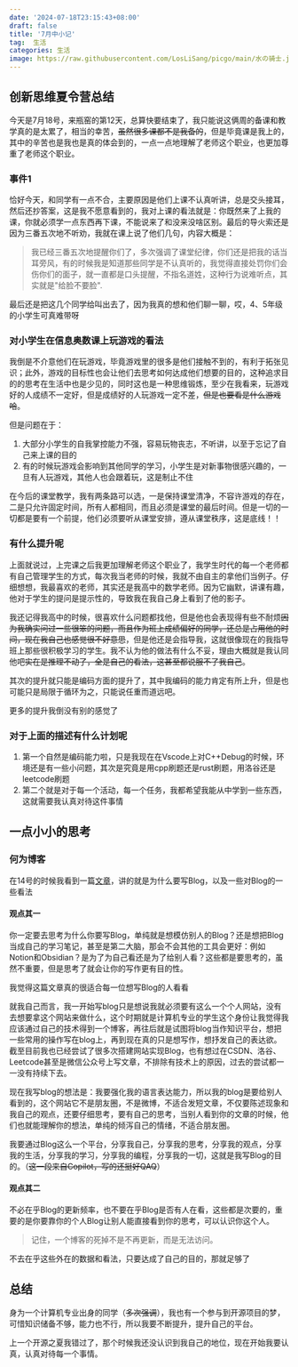 ```yaml
---
date: '2024-07-18T23:15:43+08:00'
draft: false
title: '7月中小记'
tag:  生活
categories: 生活
image: https://raw.githubusercontent.com/LosLiSang/picgo/main/水の骑士.jpg
---
```

## 创新思维夏令营总结

今天是7月18号，来瓶窑的第12天，总算快要结束了，我只能说这俩周的备课和教学真的是太累了，相当的幸苦，~~虽然很多课都不是我备的~~，但是毕竟课是我上的，其中的辛苦也是我也是真的体会到的，一点一点地理解了老师这个职业，也更加尊重了老师这个职业。

### 事件1

恰好今天，和同学有一点不合，主要原因是他们上课不认真听讲，总是交头接耳，然后还抄答案，这是我不愿意看到的，我对上课的看法就是：你既然来了上我的课，你就必须学一点东西再下课，不能说来了和没来没啥区别。最后的导火索还是因为三番五次地不听劝，我就在课上说了他们几句，内容大概是：

> 我已经三番五次地提醒你们了，多次强调了课堂纪律，你们还是把我的话当耳旁风，有的时候我是知道那些同学是不认真听的，我觉得直接处罚你们会伤你们的面子，就一直都是口头提醒，不指名道姓，这种行为说难听点，其实就是"给脸不要脸".

最后还是把这几个同学给叫出去了，因为我真的想和他们聊一聊，哎，4、5年级的小学生可真难带呀

### 对小学生在信息奥数课上玩游戏的看法

我倒是不介意他们在玩游戏，毕竟游戏里的很多是他们接触不到的，有利于拓张见识；此外，游戏的目标性也会让他们去思考如何达成他们想要的目的，这种追求目的的思考在生活中也是少见的，同时这也是一种思维锻炼，至少在我看来，玩游戏好的人成绩不一定好，但是成绩好的人玩游戏一定不差，~~但是也要看是什么游戏哈~~。

但是问题在于：

1. 大部分小学生的自我掌控能力不强，容易玩物丧志，不听讲，以至于忘记了自己来上课的目的
2. 有的时候玩游戏会影响到其他同学的学习，小学生是对新事物很感兴趣的，一旦有人玩游戏，其他人也会跟着玩，这是制止不住

在今后的课堂教学，我有两条路可以选，一是保持课堂清净，不容许游戏的存在，二是只允许固定时间，所有人都相同，而且必须是课堂的最后时间。但是一切的一切都是要有一个前提，他们必须要听从课堂安排，遵从课堂秩序，这是底线！！

### 有什么提升呢

上面就说过，上完课之后我更加理解老师这个职业了，我学生时代的每一个老师都有自己管理学生的方式，每次我当老师的时候，我就不由自主的拿他们当例子。仔细想想，我最喜欢的老师，其实还是我高中的数学老师。因为它幽默，讲课有趣，他对于学生的提问是提示性的，导致我在我自己身上看到了他的影子。

我还记得我高中的时候，很喜欢什么问题都找他，但是他也会表现得有些不耐烦~~因为我确实问过一些很笨的问题，而且作为班上成绩偏好的同学，还总是占用他的时间，现在我自己也感觉很不好意思~~，但是他还是会指导我，这就很像现在的我指导班上那些很积极学习的学生。我不认为他的做法有什么不妥，理由大概就是我认同他吧~~实在是推理不动了，全是自己的看法，这甚至都说服不了我自己~~。

其次的提升就只能是编码方面的提升了，其中我编码的能力肯定有所上升，但是也可能只是局限于循环为之，只能说任重而道远吧。

更多的提升我倒没有别的感觉了

### 对于上面的描述有什么计划呢

1. 第一个自然是编码能力啦，只是我现在在Vscode上对C++Debug的时候，环境还是有一些小问题，其次是究竟是用cpp刷题还是rust刷题，用洛谷还是leetcode刷题
2. 第二个就是对于每一个活动，每一个任务，我都希望我能从中学到一些东西，这就需要我认真对待这件事情

## 一点小小的思考

### 何为博客

在14号的时候我看到一篇[文章](https://lutaonan.com/blog/reason-why-your-blog-is-not-alive/)，讲的就是为什么要写Blog，以及一些对Blog的一些看法

#### 观点其一

你一定要去思考为什么你要写Blog，单纯就是想模仿别人的Blog？还是想把Blog当成自己的学习笔记，甚至是第二大脑，那会不会其他的工具会更好：例如Notion和Obsidian？是为了为自己看还是为了给别人看？这些都是要思考的，虽然不重要，但是思考了就会让你的写作更有目的性。

我觉得这篇文章真的很适合每一位想写Blog的人看看

就我自己而言，我一开始写blog只是想说我就必须要有这么一个个人网站，没有去想要拿这个网站来做什么，这个时期就是计算机专业的学生这个身份让我觉得我应该通过自己的技术得到一个博客，再往后就是试图将blog当作知识平台，想把一些常用的操作写在blog上，再到现在真的只是想写作，想抒发自己的表达欲。截至目前我也已经尝试了很多次搭建网站实现Blog，也有想过在CSDN、洛谷、Leetcode甚至是微信公众号上写文章，不排除有技术上的原因，过去的尝试都一一没有持续下去。

现在我写blog的想法是：我要强化我的语言表达能力，所以我的blog是要给别人看到的，这个网站它不是朋友圈，不是微博，不适合发短文章，不仅要陈述现象和我自己的观点，还要仔细思考，要有自己的思考，当别人看到你的文章的时候，他们也就能理解你的想法，单纯的倾泻自己的情绪，不适合朋友圈。

我要通过Blog这么一个平台，分享我自己，分享我的思考，分享我的观点，分享我的生活，分享我的学习，分享我的编程，分享我的一切，这就是我写Blog的目的。（~~这一段来自Copilot，写的还挺好QAQ~~）

#### 观点其二

不必在乎Blog的更新频率，也不要在乎Blog是否有人在看，这些都是次要的，重要的是你要靠你的个人Blog让别人能直接看到你的思考，可以认识你这个人。

> 记住，一个博客的死掉不是不再更新，而是无法访问。

不去在乎这些外在的数据和看法，只要达成了自己的目的，那就足够了

## 总结

身为一个计算机专业出身的同学（~~多次强调~~），我也有一个参与到开源项目的梦，可惜知识储备不够，能力也不行，所以我要不断提升，提升自己的平台。

上一个开源之夏我错过了，那个时候我还没认识到我自己的地位，现在开始我要认真，认真对待每一个事情。
